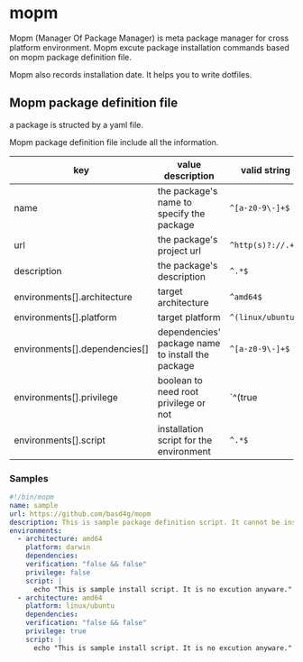 # mopm

Mopm (Manager Of Package Manager) is meta package manager for cross platform environment.
Mopm excute package installation commands based on mopm package definition file.

Mopm also records installation date.
It helps you to write dotfiles.

## Mopm package definition file

a package is structed by a yaml file.

Mopm package definition file include all the information.

| key | value description | valid string (regex) |
| --- | --- | --- |
| name | the package's name to specify the package | `^[a-z0-9\-]+$` |
| url | the package's project url | `^http(s)?://.+$` |
| description | the package's description | `^.*$` |
| environments[].architecture | target architecture | `^amd64$` |
| environments[].platform | target platform | `^(linux/ubuntu\|darwin)$` |
| environments[].dependencies[] | dependencies' package name to install the package | `^[a-z0-9\-]+$` |
| environments[].privilege | boolean to need root privilege or not  | `^(true|false)$` |
| environments[].script | installation script for the environment | `^.*$` |

### Samples

```definitions/sample.mopm.yaml
#!/bin/mopm
name: sample
url: https://github.com/basd4g/mopm
description: This is sample package definition script. It cannot be installed.
environments:
  - architecture: amd64
    platform: darwin
    dependencies:
    verification: "false && false"
    privilege: false
    script: |
      echo "This is sample install script. It is no excution anyware."
  - architecture: amd64
    platform: linux/ubuntu
    dependencies:
    verification: "false && false"
    privilege: true
    script: |
      echo "This is sample install script. It is no excution anyware."
```
